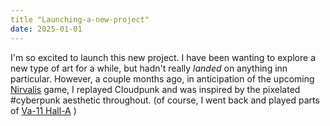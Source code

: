 ```yaml
---
title "Launching-a-new-project"
date: 2025-01-01
---
```



I'm so excited to launch this new project.  I have been wanting to explore a new type of art for a while, but hadn't really *landed* on anything inn particular.  However, a couple months ago, in anticipation of the upcoming [Nirvalis](https://nivalisgame.com/) game, I replayed Cloudpunk and was inspired by the pixelated #cyberpunk aesthetic throughout.  (of course, I went back and played parts of [Va-11 Hall-A](https://va11halla.fandom.com/) )
